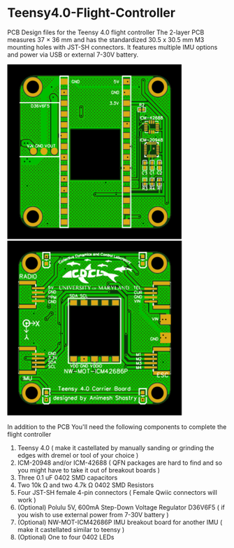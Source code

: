 # Teensy4.0-Flight-Controller
PCB Design files for the Teensy 4.0 flight controller
The 2-layer PCB measures 37 × 36 mm and has the standardized 30.5 x 30.5 mm M3 mounting holes with JST-SH connectors. It features multiple IMU options and power via USB or external 7-30V battery.
<p float="left">
  <img src="https://github.com/animeshshastry/Teensy4.0-Flight-Controller/blob/main/Images/Front.svg?sanitize=true" width="400" height="400">
  <img src="https://github.com/animeshshastry/Teensy4.0-Flight-Controller/blob/main/Images/Back.svg?sanitize=true" width="400" height="400">
</p>

In addition to the PCB You'll need the following components to complete the flight controller
1. Teensy 4.0 ( make it castellated by manually sanding or grinding the edges with dremel or tool of your choice )
2. ICM-20948 and/or ICM-42688 ( QFN packages are hard to find and so you might have to take it out of breakout boards )
3. Three 0.1 uF 0402 SMD capacitors
4. Two 10k Ω and two 4.7k Ω 0402 SMD Resistors
5. Four JST-SH female 4-pin connectors ( Female Qwiic connectors will work )
6. (Optional) Polulu 5V, 600mA Step-Down Voltage Regulator D36V6F5 ( if you wish to use external power from 7-30V battery )
7. (Optional) NW-MOT-ICM42686P IMU breakout board for another IMU ( make it castellated similar to teensy )
8. (Optional) One to four 0402 LEDs
